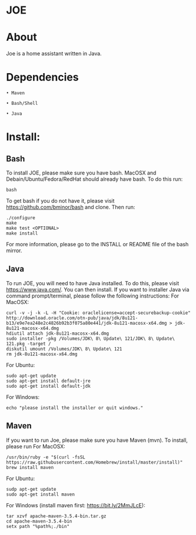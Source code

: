 # JOE

# About
Joe is a home assistant written in Java.

# Dependencies

    • Maven
    
    • Bash/Shell
    
    • Java

# Install:
## Bash
To install JOE, please make sure you have bash. MacOSX and Debain/Ubuntu/Fedora/RedHat should already have bash. To do this run:
```
bash
```
To get bash if you do not have it, please visit https://github.com/bminor/bash and clone. Then run:
```
./configure
make
make test <OPTIONAL>
make install
```
For more information, please go to the INSTALL or README file of the bash mirror.
## Java
To run JOE, you will need to have Java installed. To do this, please visit https://www.java.com/. You can then install. If you want to installer Java via command prompt/terminal, please follow the following instructions:
For MacOSX:
```
curl -v -j -k -L -H "Cookie: oraclelicense=accept-securebackup-cookie" http://download.oracle.com/otn-pub/java/jdk/8u121-b13/e9e7ea248e2c4826b92b3f075a80e441/jdk-8u121-macosx-x64.dmg > jdk-8u121-macosx-x64.dmg
hdiutil attach jdk-8u121-macosx-x64.dmg
sudo installer -pkg /Volumes/JDK\ 8\ Update\ 121/JDK\ 8\ Update\ 121.pkg -target /
diskutil umount /Volumes/JDK\ 8\ Update\ 121
rm jdk-8u121-macosx-x64.dmg
```
For Ubuntu:
```
sudo apt-get update
sudo apt-get install default-jre
sudo apt-get install default-jdk
```
For Windows:
```
echo "please install the installer or quit windows."
```
## Maven
If you want to run Joe, please make sure you have Maven (mvn). To install, please run
For MacOSX:
```
/usr/bin/ruby -e "$(curl -fsSL https://raw.githubusercontent.com/Homebrew/install/master/install)"
brew install maven
```
For Ubuntu:
```
sudp apt-get update
sudo apt-get install maven
```
For Windows (install maven first: https://bit.ly/2MmJLcE):
```
tar xzvf apache-maven-3.5.4-bin.tar.gz
cd apache-maven-3.5.4-bin
setx path "%path%;./bin"
```
